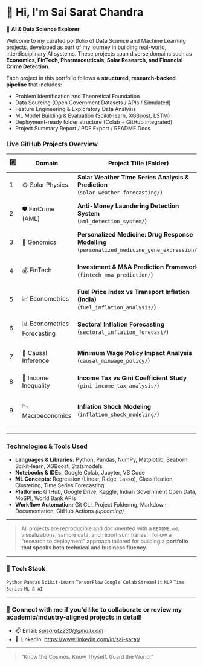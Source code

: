 # 👋 Hi, I'm Sai Sarat Chandra

🎯 **AI & Data Science Explorer**  

Welcome to my curated portfolio of Data Science and Machine Learning projects, developed as part of my journey in building real-world, interdisciplinary AI systems. These projects span diverse domains such as **Economics, FinTech, Pharmaceuticals, Solar Research, and Financial Crime Detection**.

Each project in this portfolio follows a **structured, research-backed pipeline** that includes:
- Problem Identification and Theoretical Foundation
- Data Sourcing (Open Government Datasets / APIs / Simulated)
- Feature Engineering & Exploratory Data Analysis
- ML Model Building & Evaluation (Scikit-learn, XGBoost, LSTM)
- Deployment-ready folder structure (Colab + GitHub integrated)
- Project Summary Report / PDF Export / README Docs

### Live GitHub Projects Overview

| #️⃣ | Domain                      | Project Title (Folder)                                                                           | Objective                                                 | Techniques Used                                         | Status         |
| --- | --------------------------- | ------------------------------------------------------------------------------------------------ | --------------------------------------------------------- | ------------------------------------------------------- | -------------- |
| 1   | 🌞 Solar Physics            | **Solar Weather Time Series Analysis & Prediction**<br>(`solar_weather_forecasting/`)            | Predict solar flares & CMEs using AI                      | LSTM, Fourier Transform, Regression                     | ✅ Completed    |
| 2   | 🛡️ FinCrime (AML)          | **Anti-Money Laundering Detection System**<br>(`aml_detection_system/`)                          | Detect suspicious transactions using hybrid rules & ML    | Rule-based Logic, Isolation Forest, Red Flag Indicators | ✅ Completed    |
| 3   | 🧬 Genomics                 | **Personalized Medicine: Drug Response Modelling**<br>(`personalized_medicine_gene_expression/`) | Predict drug efficacy from gene expression data           | PCA, Clustering, Regression                             | ✅ Completed    |
| 4   | 💰 FinTech                  | **Investment & M\&A Prediction Framework**<br>(`fintech_mna_prediction/`)                        | Forecast M\&A likelihood using market & valuation signals | Equity Valuation, Clustering, Regression                | ✅ Completed    |
| 5   | 📈 Econometrics             | **Fuel Price Index vs Transport Inflation (India)**<br>(`fuel_inflation_analysis/`)              | Analyze fuel prices’ effect on transport inflation        | Bivariate Analysis, Linear Regression                   | ✅ Completed    |
| 6   | 📊 Econometrics Forecasting | **Sectoral Inflation Forecasting**<br>(`sectoral_inflation_forecast/`)                           | Forecast food, fuel, and transport CPI over time          | Time Series Analysis, Multivariate Regression           | ⏳ Upcoming     |
| 7   | 🧮 Causal Inference         | **Minimum Wage Policy Impact Analysis**<br>(`causal_minwage_policy/`)                            | Evaluate how wage hikes affect poverty/employment         | DiD, Panel Regression, Counterfactuals                  | ✅ Completed    |
| 8   | 🧾 Income Inequality        | **Income Tax vs Gini Coefficient Study**<br>(`gini_income_tax_analysis/`)                        | Explore how progressive taxes affect inequality           | Multivariate Regression, Gini Index                     | 🔄 In Progress |
| 9   | 📉 Macroeconomics           | **Inflation Shock Modeling**<br>(`inflation_shock_modeling/`)                                    | Forecast macro-level shocks from food & fuel prices       | ARIMA/XGBoost, Price Elasticity, Volatility Mapping     | 🔄 In Progress |


---

### Technologies & Tools Used

- **Languages & Libraries:** Python, Pandas, NumPy, Matplotlib, Seaborn, Scikit-learn, XGBoost, Statsmodels
- **Notebooks & IDEs:** Google Colab, Jupyter, VS Code
- **ML Concepts:** Regression (Linear, Ridge, Lasso), Classification, Clustering, Time Series Forecasting
- **Platforms:** GitHub, Google Drive, Kaggle, Indian Government Open Data, MoSPI, World Bank APIs
- **Workflow Automation:** Git CLI, Project Foldering, Markdown Documentation, GitHub Actions *(upcoming)*

---

> All projects are reproducible and documented with a `README.md`, visualizations, sample data, and report summaries. I follow a “research to deployment” approach tailored for building a **portfolio that speaks both technical and business fluency**.

---


### 🧰 Tech Stack
`Python` `Pandas` `Scikit-Learn` `TensorFlow` `Google Colab` `Streamlit` `NLP` `Time Series` `ML & AI`

---

### 📩 **Connect with me** if you'd like to collaborate or review my academic/industry-aligned projects in detail!
- 📫 Email: *saisarat2230@gmail.com*
- 🔗 LinkedIn: https://www.linkedin.com/in/sai-sarat/

---

> “Know the Cosmos. Know Thyself. Guard the World.”
